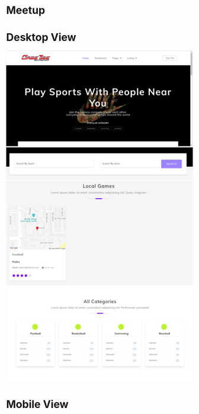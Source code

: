 # Meetup

# Desktop View

![MEETUP](https://github.com/kalil1/Meetup/blob/master/app/assets/images/Meetup-home.png)
![MEETUP](https://github.com/kalil1/Meetup/blob/master/app/assets/images/search.png)
![MEETUP](https://github.com/kalil1/Meetup/blob/master/app/assets/images/Local-Games.png)
![MEETUP](https://github.com/kalil1/Meetup/blob/master/app/assets/images/Categories.png)

# Mobile View
